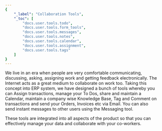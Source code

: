```yaml
---
{
	"_label": "Collaboration Tools",
	"_toc": [
		"docs.user.tools.todo",
		"docs.user.tools.form_tools",
		"docs.user.tools.messages",
		"docs.user.tools.notes",
		"docs.user.tools.calendar",
		"docs.user.tools.assignment",
		"docs.user.tools.tags"
	]
}
---
```

We live in an era when people are very comfortable communicating, discussing, asking, assigning work and getting feedback electronically. The Internet acts as a great medium to collaborate on work too. Taking this concept into ERP system, we have designed a bunch of tools whereby you can Assign transactions, manage your To Dos, share and maintain a Calendar, maintain a company wise Knowledge Base, Tag and Comment on transactions and send your Orders, Invoices etc via Email. You can also send instant messages to other users using the Messaging tool.

These tools are integrated into all aspects of the product so that you can effectively manage your data and collaborate with your co-workers.